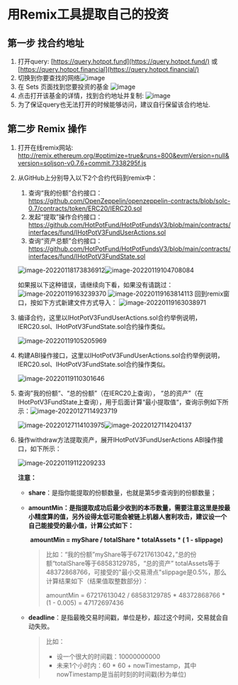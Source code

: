 # 用Remix工具提取自己的投资



## 第一步 找合约地址

1. 打开query:
   [https://query.hotpot.fund](https://query.hotpot.fund/) 或 [https://query.hotpot.financial](https://query.hotpot.financial/)
2. 切换到你要查找的网络![image](../../assets/imgs/B4C1612142FE4E8AACFA8AB80BD51642.png)
3. 在 Sets 页面找到您要投资的基金
   ![image](../../assets/imgs/3C983E29275A48E58628775A9B5B77DC.png)
4. 点击打开该基金的详情，找到合约地址并复制: ![image](../../assets/imgs/E31DF8F1A1B049CF84DD413227305267.png)
5. 为了保证query也无法打开的时候能够访问，建议自行保留该合约地址.



## 第二步 Remix 操作

1. 打开在线remix网站: http://remix.ethereum.org/#optimize=true&runs=800&evmVersion=null&version=soljson-v0.7.6+commit.7338295f.js

2. 从GitHub上分别导入以下2个合约代码到remix中：

   1. 查询“我的份额”合约接口：https://github.com/OpenZeppelin/openzeppelin-contracts/blob/solc-0.7/contracts/token/ERC20/IERC20.sol
   2. 发起“提取”操作合约接口：https://github.com/HotPotFund/HotPotFundsV3/blob/main/contracts/interfaces/fund/IHotPotV3FundUserActions.sol
   3. 查询“资产总额”合约接口：https://github.com/HotPotFund/HotPotFundsV3/blob/main/contracts/interfaces/fund/IHotPotV3FundState.sol

   ![image-20220118173836912](../../assets/imgs/image-20220118173836912.png)![image-20220119104708084](../../assets/imgs/image-20220119104708084.png)

   如果报以下这种错误，请继续向下看，如果没有请跳过：
   ![image-20220119163239370](../../assets/imgs/image-20220119163239370.png)
   ![image-20220119163814113](../../assets/imgs/image-20220119163814113.png)
   回到remix窗口，按如下方式新建文件方式导入：
   ![image-20220119163038971](../../assets/imgs/image-20220119163038971.png)

3. 编译合约，这里以IHotPotV3FundUserActions.sol合约举例说明，IERC20.sol、IHotPotV3FundState.sol合约操作类似。

   ![image-20220119105205969](../../assets/imgs/image-20220119105205969.png)

4. 构建ABI操作接口，这里以IHotPotV3FundUserActions.sol合约举例说明，IERC20.sol、IHotPotV3FundState.sol合约操作类似。

   ![image-20220119110301646](../../assets/imgs/image-20220119110301646.png)

6. 查询”我的份额“、“总的份额”（在IERC20上查询）， “总的资产”（在IHotPotV3FundState上查询），用于后面计算“最小提取值“，查询示例如下所示：![image-20220127114923719](../../assets/imgs/image-20220127114923719.png)

   ![image-20220127114103975](../../assets/imgs/image-20220127114103975.png)![image-20220127114204137](../../assets/imgs/image-20220127114204137.png)

6. 操作withdraw方法提取资产，展开IHotPotV3FundUserActions ABI操作接口，如下所示：

   ![image-20220119112209233](../../assets/imgs/image-20220127113009407.png)

   **注意：**

   + **share**：是指你能提取的份额数量，也就是第5步查询到的份额数量；
   
   + **amountMin：是指提取成功后最少收到的本币数量，需要注意这里是按最小精度算的值，另外设得太低可能会被链上机器人套利攻击，建议设一个自己能接受的最小值，计算公式如下：**
   
     ​                **amountMin = myShare / totalShare * totalAssets  * ( 1 - slippage)**
     
     > 比如：“我的份额”myShare等于67217613042，”总的份额“totalShare等于68583129785，“总的资产”  totalAssets等于48372868766，可接受的"最小交易滑点"slippage是0.5%，那么计算结果如下（结果值取整数部分）：
     >
     > amountMin = 67217613042 / 68583129785 * 48372868766 * (1 - 0.005) = 47172697436
     
   + **deadline**：是指最晚交易时间戳，单位是秒，超过这个时间，交易就会自动失败。
   
     > 比如：
     >
     > + 设一个很大的时间戳：10000000000
     > + 未来1个小时内：60 * 60 + nowTimestamp，其中nowTimestamp是当前时刻的时间戳(秒为单位)

